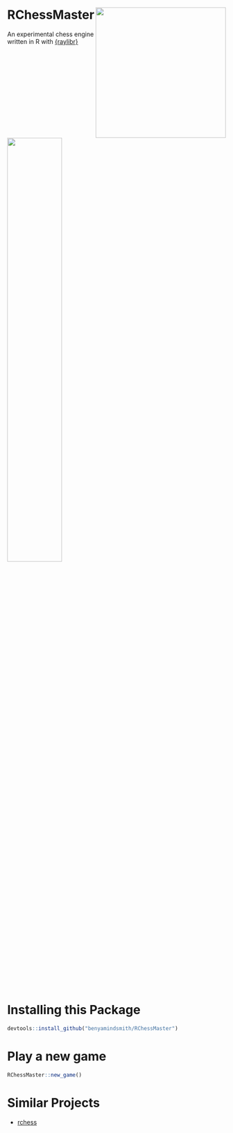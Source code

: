 # RChessMaster <a href='https://github.com/benyamindsmith/rChess'><img src='https://github.com/user-attachments/assets/56ffa648-725d-45c5-9672-b0031cb23551' align="right" height="300" /></a>

An experimental chess engine written in R with [{raylibr}](https://github.com/jeroenjanssens/raylibr)

<a>
<img src= https://github.com/user-attachments/assets/6e71a629-7983-4c50-aa15-aa26fe9ee4ea width =50%>
</a>


# Installing this Package 

```r
devtools::install_github("benyamindsmith/RChessMaster")
```

# Play a new game

```r
RChessMaster::new_game()
```



# Similar Projects

- [rchess](https://github.com/jbkunst/rchess)
